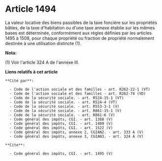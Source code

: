 # Article 1494

La valeur locative des biens passibles de la taxe foncière sur les propriétés bâties, de la taxe d'habitation ou d'une taxe
annexe établie sur les mêmes bases est déterminée, conformément aux règles définies par les articles 1495 à 1508, pour chaque
propriété ou fraction de propriété normalement destinée à une utilisation distincte (1).

**Nota:**

(1) Voir l'article 324 A de l'annexe III.

**Liens relatifs à cet article**

	**Cité par**:

	  - Code de l'action sociale et des familles - art. R262-22-1 (VT)
	  - Code de l'action sociale et des familles - art. R262-74 (VD)
	  - Code de la sécurité sociale. - art. R524-15-1 (VT)
	  - Code de la sécurité sociale. - art. R524-4 (VT)
	  - Code de la sécurité sociale. - art. R553-3-1 (V)
	  - Code de la sécurité sociale. - art. R861-15-1 (V)
	  - Code de la sécurité sociale. - art. R861-6 (V)
	  - Code général des impôts, CGI. - art. 1388 (V)
	  - Code général des impôts, CGI. - art. 1409 (V)
	  - Code général des impôts, CGI. - art. 1522 (V)
	  - Code général des impôts, annexe 2, CGIAN2. - art. 333 A (V)
	  - Code général des impôts, annexe 3, CGIAN3. - art. 324 A (V)

	**Cite**:

	  - Code général des impôts, CGI. - art. 1495 (V)
